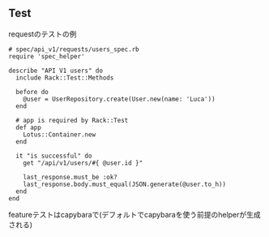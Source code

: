
## Test

requestのテストの例

```
# spec/api_v1/requests/users_spec.rb
require 'spec_helper'

describe "API V1 users" do
  include Rack::Test::Methods

  before do
    @user = UserRepository.create(User.new(name: 'Luca'))
  end

  # app is required by Rack::Test
  def app
    Lotus::Container.new
  end

  it "is successful" do
    get "/api/v1/users/#{ @user.id }"

    last_response.must_be :ok?
    last_response.body.must_equal(JSON.generate(@user.to_h))
  end
end
```
featureテストはcapybaraで(デフォルトでcapybaraを使う前提のhelperが生成される)
